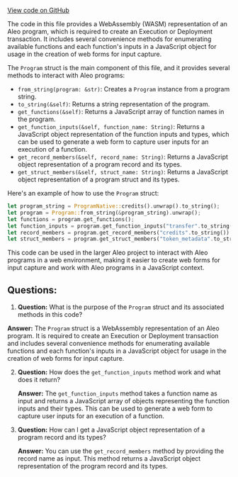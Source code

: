 [View code on GitHub](https://github.com/AleoHQ/aleo/wasm/src/programs/program.rs)

The code in this file provides a WebAssembly (WASM) representation of an Aleo program, which is required to create an Execution or Deployment transaction. It includes several convenience methods for enumerating available functions and each function's inputs in a JavaScript object for usage in the creation of web forms for input capture.

The `Program` struct is the main component of this file, and it provides several methods to interact with Aleo programs:

- `from_string(program: &str)`: Creates a `Program` instance from a program string.
- `to_string(&self)`: Returns a string representation of the program.
- `get_functions(&self)`: Returns a JavaScript array of function names in the program.
- `get_function_inputs(&self, function_name: String)`: Returns a JavaScript object representation of the function inputs and types, which can be used to generate a web form to capture user inputs for an execution of a function.
- `get_record_members(&self, record_name: String)`: Returns a JavaScript object representation of a program record and its types.
- `get_struct_members(&self, struct_name: String)`: Returns a JavaScript object representation of a program struct and its types.

Here's an example of how to use the `Program` struct:

```rust
let program_string = ProgramNative::credits().unwrap().to_string();
let program = Program::from_string(&program_string).unwrap();
let functions = program.get_functions();
let function_inputs = program.get_function_inputs("transfer".to_string()).unwrap();
let record_members = program.get_record_members("credits".to_string()).unwrap();
let struct_members = program.get_struct_members("token_metadata".to_string()).unwrap();
```

This code can be used in the larger Aleo project to interact with Aleo programs in a web environment, making it easier to create web forms for input capture and work with Aleo programs in a JavaScript context.
## Questions: 
 1. **Question:** What is the purpose of the `Program` struct and its associated methods in this code?

   **Answer:** The `Program` struct is a WebAssembly representation of an Aleo program. It is required to create an Execution or Deployment transaction and includes several convenience methods for enumerating available functions and each function's inputs in a JavaScript object for usage in the creation of web forms for input capture.

2. **Question:** How does the `get_function_inputs` method work and what does it return?

   **Answer:** The `get_function_inputs` method takes a function name as input and returns a JavaScript array of objects representing the function inputs and their types. This can be used to generate a web form to capture user inputs for an execution of a function.

3. **Question:** How can I get a JavaScript object representation of a program record and its types?

   **Answer:** You can use the `get_record_members` method by providing the record name as input. This method returns a JavaScript object representation of the program record and its types.